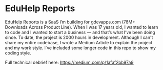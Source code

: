 # EduHelp Reports
EduHelp Reports is a SaaS I’m building for gdevapps.com (78M+ Downloads Across Product Line). When I was 17 years old, I wanted to learn to code and I wanted to start a business — and that’s what I’ve been doing since. To date, the project is 2000 hours in development. Although I can't share my entire codebase, I wrote a Medium Article to explain the project and my work style. I've included some longer code in this repo to show my coding style.

Full technical debrief here: https://medium.com/p/1afaf2bb97a9
